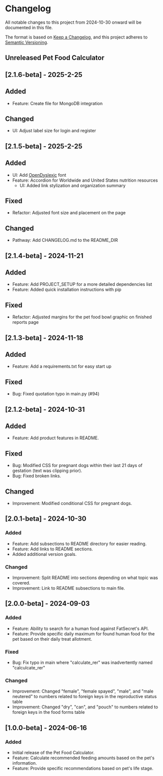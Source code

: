# Changelog

All notable changes to this project from 2024-10-30 onward will be documented in this file.

The format is based on [Keep a Changelog](https://keepachangelog.com/en/1.0.0/), and this project adheres to [Semantic Versioning](https://semver.org/spec/v2.0.0.html).

## Unreleased Pet Food Calculator

## [2.1.6-beta] - 2025-2-25

## Added

- Feature: Create file for MongoDB integration

## Changed

- UI: Adjust label size for login and register
  

## [2.1.5-beta] - 2025-2-25

## Added

- UI: Add [OpenDyslexic](https://github.com/antijingoist/opendyslexic) font
- Feature: Accordion for Worldwide and United States nutrition resources
  - UI: Added link stylization and organization summary

## Fixed

- Refactor: Adjusted font size and placement on the page

## Changed

- Pathway: Add CHANGELOG.md to the README_DIR

## [2.1.4-beta] - 2024-11-21

## Added

- Feature: Add PROJECT_SETUP for a more detailed dependencies list
- Feature: Added quick installation instructions with pip

## Fixed

- Refactor: Adjusted margins for the pet food bowl graphic on finished reports page

## [2.1.3-beta] - 2024-11-18

## Added

- Feature: Add a requirements.txt for easy start up

## Fixed

- Bug: Fixed quotation typo in main.py (#94)

## [2.1.2-beta] - 2024-10-31

## Added

- Feature: Add product features in README.

## Fixed

- Bug: Modified CSS for pregnant dogs within their last 21 days of gestation (text was clipping prior).
- Bug: Fixed broken links.

## Changed

- Improvement: Modified conditional CSS for pregnant dogs.

## [2.0.1-beta] - 2024-10-30

### Added

- Feature: Add subsections to README directory for easier reading.
- Feature: Add links to README sections.
- Added additional version goals.

### Changed

- Improvement: Split README into sections depending on what topic was covered.
- Improvement: Link to README subsections to main file.

## [2.0.0-beta] - 2024-09-03

### Added

- Feature: Ability to search for a human food against FatSecret's API.
- Feature: Provide specific daily maximum for found human food for the pet based on their daily treat allotment.

### Fixed

- Bug: Fix typo in main where "calculate_rer" was inadvertently named "calculcate_rer"

### Changed

- Improvement: Changed "female", "female spayed", "male", and "male neutered" to numbers related to foreign keys in the reproductive status table
- Improvement: Changed "dry", "can", and "pouch" to numbers related to foreign keys in the food forms table

## [1.0.0-beta] - 2024-06-16

### Added

- Initial release of the Pet Food Calculator.
- Feature: Calculate recommended feeding amounts based on the pet's information.
- Feature: Provide specific recommendations based on pet's life stage.

